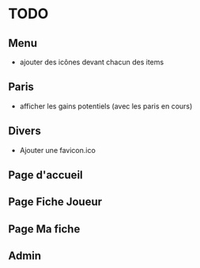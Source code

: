 TODO
=====

Menu
-----
* ajouter des icônes devant chacun des items

Paris
----
* afficher les gains potentiels (avec les paris en cours)

Divers
-----
* Ajouter une favicon.ico

Page d'accueil
-------


Page Fiche Joueur
--------


Page Ma fiche
---------


Admin
-----

